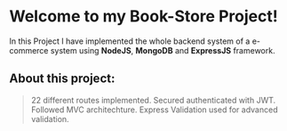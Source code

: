 # Welcome to my Book-Store Project!

In this Project I have implemented the whole backend system of a e-commerce system using **NodeJS**,  **MongoDB** and **ExpressJS** framework.

## About this project:
> 22 different routes implemented.
> Secured authenticated with JWT.
> Followed MVC architechture.
> Express Validation used for advanced validation.

